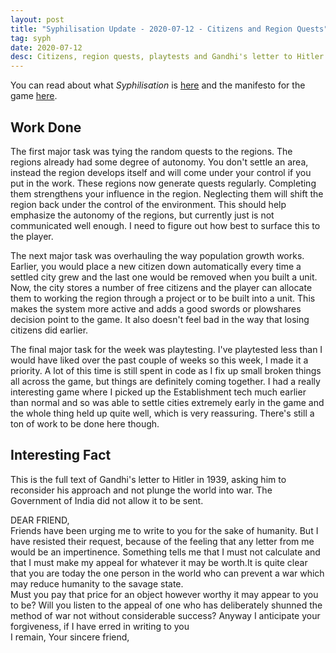 ```yaml
---
layout: post
title: "Syphilisation Update - 2020-07-12 - Citizens and Region Quests"
tag: syph
date: 2020-07-12
desc: Citizens, region quests, playtests and Gandhi's letter to Hitler
---
```



You can read about what *Syphilisation* is [here](/blog/syph/announce) and the manifesto for the game [here](/blog/syph/newManifesto).

## Work Done

The first major task was tying the random quests to the regions. The regions already had some degree of autonomy. You don't settle an area, instead the region develops itself and will come under your control if you put in the work. These regions now generate quests regularly. Completing them strengthens your influence in the region. Neglecting them will shift the region back under the control of the environment. This should help emphasize the autonomy of the regions, but currently just is not communicated well enough. I need to figure out how best to surface this to the player.


The next major task was overhauling the way population growth works. Earlier, you would place a new citizen down automatically every time a settled city grew and the last one would be removed when you built a unit. Now, the city stores a number of free citizens and the player can allocate them to working the region through a project or to be built into a unit. This makes the system more active and adds a good swords or plowshares decision point to the game. It also doesn't feel bad in the way that losing citizens did earlier.


The final major task for the week was playtesting. I've playtested less than I would have liked over the past couple of weeks so this week, I made it a priority. A lot of this time is still spent in code as I fix up small broken things all across the game, but things are definitely coming together. I had a really interesting game where I picked up the Establishment tech much earlier than normal and so was able to settle cities extremely early in the game and the whole thing held up quite well, which is very reassuring. There's still a ton of work to be done here though.

## Interesting Fact

This is the full text of Gandhi's letter to Hitler in 1939, asking him to reconsider his approach and not plunge the world into war. The Government of India did not allow it to be sent.


DEAR FRIEND,<br />
Friends have been urging me to write to you for the sake of humanity. But I have resisted their request, because of the feeling that any letter from me would be an impertinence. Something tells me that I must not calculate and that I must make my appeal for whatever it may be worth.It is quite clear that you are today the one person in the world who can prevent a war which may reduce humanity to the savage state.<br />
Must you pay that price for an object however worthy it may appear to you to be? Will you listen to the appeal of one who has deliberately shunned the method of war not without considerable success? Anyway I anticipate your forgiveness, if I have erred in writing to you<br />
I remain, Your sincere friend,


